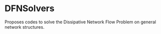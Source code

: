 # DFNSolvers
Proposes codes to solve the Dissipative Network Flow Problem on general network structures.
